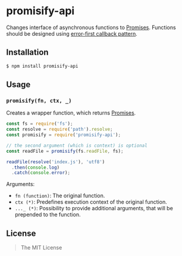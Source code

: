 promisify-api
=============

Changes interface of asynchronous functions to [Promises](https://developer.mozilla.org/en-US/docs/Web/JavaScript/Reference/Global_Objects/Promise). Functions should be designed using [error-first callback pattern](http://fredkschott.com/post/2014/03/understanding-error-first-callbacks-in-node-js/).

## Installation

```bash
$ npm install promisify-api
```

## Usage

### `promisify(fn, ctx, _)`

Creates a wrapper function, which returns [Promises](https://developer.mozilla.org/en-US/docs/Web/JavaScript/Reference/Global_Objects/Promise).

```javascript
const fs = require('fs');
const resolve = require('path').resolve;
const promisify = require('promisify-api');

// the second argument (which is context) is optional
const readFile = promisify(fs.readFile, fs);

readFile(resolve('index.js'), 'utf8')
  .then(console.log)
  .catch(console.error);
```

Arguments:

- `fn (function)`: The original function.
- `ctx (*)`: Predefines execution context of the original function.
- `..._ (*)`: Possibility to provide additional arguments, that will be prepended to the function.

## License

> The MIT License
